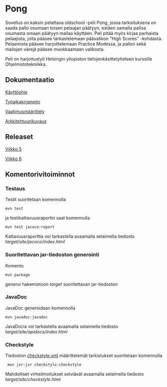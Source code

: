 # Pong

Sovellus on kaksin pelattava oldschool -peli Pong, jossa tarkoituksena on saada pallo osumaan toisen pelaajan päätyyn, estäen samalla palloa osumasta omaan päätyyn mailaa käyttäen. Peli pitää myös kirjaa parhaista pelaajista, joita pääsee tarkastelemaan päävalikon "High Scores" -kohdasta. Pelaamista pääsee harjoittelemaan Practice Modessa, ja pallon sekä mailojen värejä pääsee muokkaamaan valikosta.

Peli on harjoitustyö Helsingin yliopiston tietojenkäsittelytieteen kurssille Ohjelmistotekniikka.

## Dokumentaatio

[Käyttöohje](https://github.com/avanine/ot-harjoitustyo/blob/main/dokumentaatio/kayttoohje.md)

[Työaikakirjanpito](https://github.com/avanine/ot-harjoitustyo/blob/main/dokumentaatio/tuntikirjanpito.md)

[Vaatimusmäärittely](https://github.com/avanine/ot-harjoitustyo/blob/main/dokumentaatio/vaatimusmaarittely.md)

[Arkkitehtuurikuvaus](https://github.com/avanine/ot-harjoitustyo/blob/main/dokumentaatio/arkkitehtuuri.md)

## Releaset

[Viikko 5](https://github.com/avanine/ot-harjoitustyo/releases/tag/viikko5)

[Viikko 6](https://github.com/avanine/ot-harjoitustyo/releases/tag/viikko6)

## Komentorivitoiminnot

### Testaus

Testit suoritetaan komennolla

```
mvn test
```

ja testikattavuusraportin saat komennolla

```
mvn test jacoco:report
```

Kattavuusraporttia voi tarkastella avaamalla selaimella tiedosto _target/site/jacoco/index.html_


### Suoritettavan jar-tiedoston generointi

Komento

```
mvn package
```

generoi hakemistoon _target_ suoritettavan jar-tiedoston


### JavaDoc

JavaDoc generoidaan komennolla

```
mvn javadoc:javadoc
```

JavaDocia voi tarkastella avaamalla selaimella tiedosto _target/site/apidocs/index.html_

### Checkstyle

Tiedoston [checkstyle.xml](https://github.com/avanine/ot-harjoitustyo/blob/main/Pong/checkstyle.xml) määrittelemät tarkistukset suoritetaan komennolla

```
 mvn jxr:jxr checkstyle:checkstyle
```

Mahdolliset virheilmoitukset selviävät avaamalla selaimella tiedosto _target/site/checkstyle.html_
